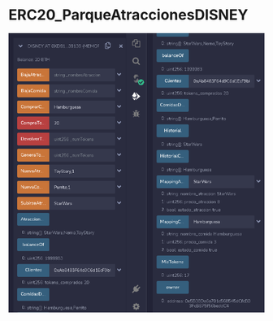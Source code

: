 # ERC20_ParqueAtraccionesDISNEY

![Demo de Remix](https://raw.githubusercontent.com/CapdeO/ERC20_ParqueAtraccionesDISNEY/main/demo%20remix.png)

